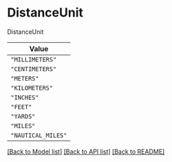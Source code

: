 # DistanceUnit

DistanceUnit

| **Value** |
| --------- |
| `"MILLIMETERS"` |
| `"CENTIMETERS"` |
| `"METERS"` |
| `"KILOMETERS"` |
| `"INCHES"` |
| `"FEET"` |
| `"YARDS"` |
| `"MILES"` |
| `"NAUTICAL_MILES"` |


[[Back to Model list]](../../../../README.md#models-v2-link) [[Back to API list]](../../../../README.md#apis-v2-link) [[Back to README]](../../../../README.md)
